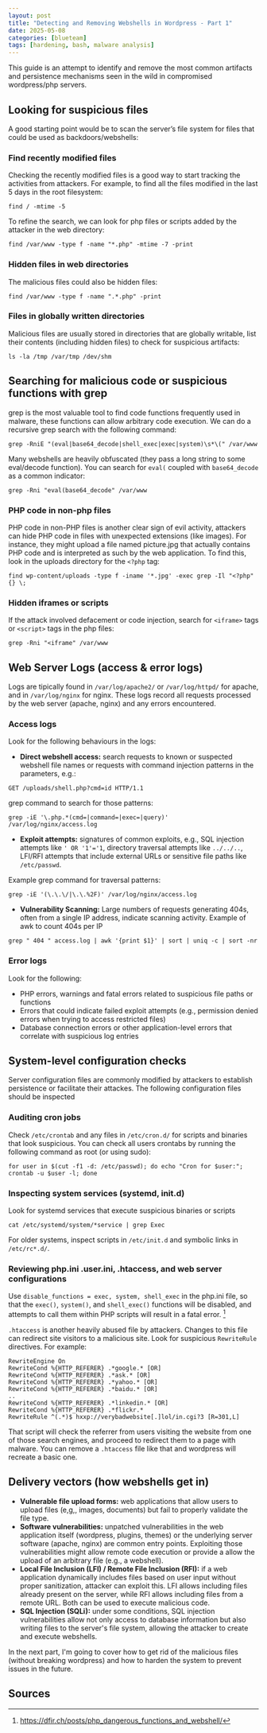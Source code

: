 ```yaml
---
layout: post
title: "Detecting and Removing Webshells in Wordpress - Part 1"
date: 2025-05-08
categories: [blueteam]
tags: [hardening, bash, malware analysis]
---
```


This guide is an attempt to identify and remove the most common artifacts and persistence mechanisms seen in the wild in compromised wordpress/php servers.

## Looking for suspicious files

A good starting point would be to scan the server’s file system for files that could be used as backdoors/webshells:

### Find recently modified files
Checking the recently modified files is a good way to start tracking the activities from attackers. 
For example, to find all the files modified in the last 5 days in the root filesystem:

```
find / -mtime -5
```

To refine the search, we can look for php files or scripts added by the attacker in the web directory:

```
find /var/www -type f -name "*.php" -mtime -7 -print
```

### Hidden files in web directories
The malicious files could also be hidden files:

```
find /var/www -type f -name ".*.php" -print
```

### Files in globally written directories
Malicious files are usually stored in directories that are globally writable, list their contents (including hidden files) to check for suspicious artifacts:
```
ls -la /tmp /var/tmp /dev/shm
```


## Searching for malicious code or suspicious functions with grep

grep is the most valuable tool to find code functions frequently used in malware, these functions can allow arbitrary code execution. We can do a recursive grep search with the following command:

```
grep -RniE "(eval|base64_decode|shell_exec|exec|system)\s*\(" /var/www
```

Many webshells are heavily obfuscated (they pass a long string to some eval/decode function). You can search for `eval(` coupled with `base64_decode` as a common indicator:
```
grep -Rni "eval(base64_decode" /var/www
```

### PHP code in non-php files
PHP code in non-PHP files is another clear sign of evil activity, attackers can hide PHP code in files with unexpected extensions (like images). For instance, they might upload a file named picture.jpg that actually contains PHP code and is interpreted as such by the web application. To find this, look in the uploads directory for the `<?php` tag:
```
find wp-content/uploads -type f -iname '*.jpg' -exec grep -Il "<?php" {} \;
```

### Hidden iframes or scripts
If the attack involved defacement or code injection, search for `<iframe>` tags or `<script>` tags in the php files:
```
grep -Rni "<iframe" /var/www
```


## Web Server Logs (access & error logs)
Logs are tipically found in `/var/log/apache2/` or `/var/log/httpd/` for apache, and in `/var/log/nginx` for nginx.
These logs record all requests processed by the web server (apache, nginx) and any errors encountered.

### Access logs
Look for the following behaviours in the logs:
- **Direct webshell access:** search requests to known or suspected webshell file names or requests with command injection patterns in the parameters, e.g.:
```
GET /uploads/shell.php?cmd=id HTTP/1.1
```

grep command to search for those patterns:
```
grep -iE '\.php.*(cmd=|command=|exec=|query)' /var/log/nginx/access.log
```

- **Exploit attempts:** signatures of common exploits, e.g., SQL injection attempts like `' OR '1'='1`, directory traversal attempts like `../../..`, LFI/RFI attempts that include external URLs or sensitive file paths like `/etc/passwd`.

Example grep command for traversal patterns:
```
grep -iE '(\.\.\/|\.\.%2F)' /var/log/nginx/access.log
```

- **Vulnerability Scanning:** Large numbers of requests generating 404s, often from a single IP address, indicate scanning activity.
Example of awk to count 404s per IP
```
grep " 404 " access.log | awk '{print $1}' | sort | uniq -c | sort -nr
```

### Error logs
Look for the following:
- PHP errors, warnings and fatal errors related to suspicious file paths or functions
- Errors that could indicate failed exploit attempts (e.g., permission denied errors when trying to access restricted files)
- Database connection errors or other application-level errors that correlate with suspicious log entries

## System-level configuration checks

Server configuration files are commonly modified by attackers to establish persistence or facilitate their attackes. The following configuration files should be inspected

### Auditing cron jobs
Check `/etc/crontab` and any files in `/etc/cron.d/` for scripts and binaries that look suspicious.
You can check all users crontabs by running the following command as root (or using sudo):
```
for user in $(cut -f1 -d: /etc/passwd); do echo "Cron for $user:"; crontab -u $user -l; done
```

### Inspecting system services (systemd, init.d)

Look for systemd services that execute suspicious binaries or scripts
```
cat /etc/systemd/system/*service | grep Exec
```

For older systems, inspect scripts in `/etc/init.d` and symbolic links in `/etc/rc*.d/`.

### Reviewing php.ini .user.ini, .htaccess, and web server configurations

Use `disable_functions = exec, system, shell_exec` in the php.ini file, so that the `exec()`, `system()`, and `shell_exec()` functions will be disabled, and attempts to call them within PHP scripts will result in a fatal error. [^footnote]

`.htaccess` is another heavily abused file by attackers. Changes to this file can redirect site visitors to a malicious site. Look for suspicious `RewriteRule` directives. For example:
```
RewriteEngine On
RewriteCond %{HTTP_REFERER} .*google.* [OR]
RewriteCond %{HTTP_REFERER} .*ask.* [OR]
RewriteCond %{HTTP_REFERER} .*yahoo.* [OR]
RewriteCond %{HTTP_REFERER} .*baidu.* [OR]
..
RewriteCond %{HTTP_REFERER} .*linkedin.* [OR]
RewriteCond %{HTTP_REFERER} .*flickr.*
RewriteRule ^(.*)$ hxxp://verybadwebsite[.]lol/in.cgi?3 [R=301,L]
```
That script will check the referrer from users visiting the website from one of those search engines, and proceed to redirect them to a page with malware. You can remove a `.htaccess` file like that and wordpress will recreate a basic one. 

## Delivery vectors (how webshells get in)

- **Vulnerable file upload forms:** web applications that allow users to upload files (e,g,, images, documents) but fail to properly validate the file type.
- **Software vulnerabilities:** unpatched vulnerabilities in the web application itself (wordpress, plugins, themes) or the underlying server software (apache, nginx) are common entry points. Exploiting those vulnerabilities might allow remote code execution or provide a allow the upload of an arbitrary file (e.g., a webshell).
- **Local File Inclusion (LFI) / Remote File Inclusion (RFI):** if a web application dynamically includes files based on user input without proper sanitization, attacker can exploit this. LFI allows including files already present on the server, while RFI allows including files from a remote URL. Both can be used to execute malicious code.
- **SQL Injection (SQLi):** under some conditions, SQL injection vulnerabilities allow not only access to database information but also writing files to the server's file system, allowing the attacker to create and execute webshells.

In the next part, I'm going to cover how to get rid of the malicious files (without breaking wordpress) and how to harden the system to prevent issues in the future.

## Sources
[^footnote]: https://dfir.ch/posts/php_dangerous_functions_and_webshell/
